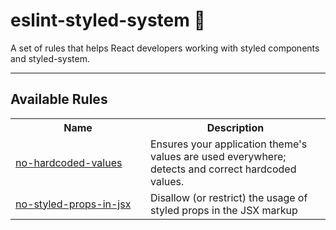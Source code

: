 # eslint-styled-system 🐒

A set of rules that helps React developers working with styled components and
styled-system.



---

## Available Rules

<table>
    <tr>
      <th style="width: 200px">Name</th>
      <th>Description</th>
    </tr>
    <tr>
     <td>
     <a href="">no-hardcoded-values</a>
     </td>
     <td>Ensures your application theme's values are used everywhere; detects and correct hardcoded values.
     </td>
    </tr>
    <tr>
     <td>
     <a href="">no-styled-props-in-jsx</a>
     </td>
     <td>Disallow (or restrict) the usage of styled props in the JSX markup
     </td>
    </tr>
</table>
